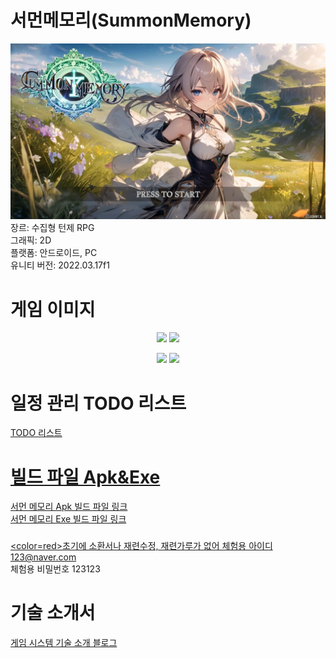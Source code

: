 # 서먼메모리(SummonMemory)

<img src="https://raw.githubusercontent.com/NickJeongWib/Repo_Image/refs/heads/main/MainImg.png"  width="600"/></a><br>
장르: 수집형 턴제 RPG<br>
그래픽: 2D<br>
플랫폼: 안드로이드, PC<br>
유니티 버전: 2022.03.17f1<br>

# 게임 이미지
<p align="center">
  <img src="https://img1.daumcdn.net/thumb/R1280x0/?scode=mtistory2&fname=https%3A%2F%2Fblog.kakaocdn.net%2Fdna%2FbInuh0%2FbtsQe5JUv4K%2FAAAAAAAAAAAAAAAAAAAAAMuana1BgngLJGxEAaZFNjRsm0AgSUyc7HE5a6Ul3h8m%2Fimg.png%3Fcredential%3DyqXZFxpELC7KVnFOS48ylbz2pIh7yKj8%26expires%3D1759244399%26allow_ip%3D%26allow_referer%3D%26signature%3D9cAUyWU6h67NXqTxy2yzBF9sDTk%253D" width="45%" />
    <img src="https://img1.daumcdn.net/thumb/R1280x0/?scode=mtistory2&fname=https%3A%2F%2Fblog.kakaocdn.net%2Fdna%2FbsHhSf%2FbtsQfx0vxHe%2FAAAAAAAAAAAAAAAAAAAAAOzC-2HQTNQVVOgY1BgCA9AEGBJ-o9egTmOLZ17dfaAr%2Fimg.png%3Fcredential%3DyqXZFxpELC7KVnFOS48ylbz2pIh7yKj8%26expires%3D1759244399%26allow_ip%3D%26allow_referer%3D%26signature%3DvjrbBaW8CkIdLVGvN%252FBLX2gBXUY%253D" width="45%" />
</p>
<p align="center">
  <img src="https://img1.daumcdn.net/thumb/R1280x0/?scode=mtistory2&fname=https%3A%2F%2Fblog.kakaocdn.net%2Fdna%2Fctmj2P%2FbtsQer019tx%2FAAAAAAAAAAAAAAAAAAAAAGOKry-xl8bZ7JxeYMJ-MHTRWgc_W22pd4INI55aC9U4%2Fimg.png%3Fcredential%3DyqXZFxpELC7KVnFOS48ylbz2pIh7yKj8%26expires%3D1759244399%26allow_ip%3D%26allow_referer%3D%26signature%3D2YDvCl4%252FkmusQc%252FI1pAiyJjJieE%253D" width="45%" />
  <img src="https://img1.daumcdn.net/thumb/R1280x0/?scode=mtistory2&fname=https%3A%2F%2Fblog.kakaocdn.net%2Fdna%2Fnbeje%2FbtsQdnrfZgm%2FAAAAAAAAAAAAAAAAAAAAAMdbbFP2Teh5zFHvJOHlbXLDOIWLZm6qUXGAgLsO_0BD%2Fimg.png%3Fcredential%3DyqXZFxpELC7KVnFOS48ylbz2pIh7yKj8%26expires%3D1759244399%26allow_ip%3D%26allow_referer%3D%26signature%3DHyP94p7S56M7gYVbaH2Sy0rHXVo%253D" width="45%" />
</p>

# 일정 관리 TODO 리스트
<a href="https://trello.com/b/kffmqhyS/summonmemory">TODO 리스트
  
# 빌드 파일 Apk&Exe
<a href="https://drive.google.com/file/d/1VKVxA4U2Cs_xwrHhfQldKNFBtEdNHe3R/view?usp=drive_link">서먼 메모리 Apk 빌드 파일 링크<br>
<a href="https://drive.google.com/file/d/1rj_OZHZhMA82K0O6obkAYymTjwzH_kqF/view?usp=drive_link">서먼 메모리 Exe 빌드 파일 링크<br>
###
<color=red>초기에 소환서나 재련수정, 재련가루가 없어</color>
체험용 아이디   123@naver.com<br>
체험용 비밀번호 123123<br>

# 기술 소개서
<a href="https://rko6789.tistory.com/">게임 시스템 기술 소개 블로그<br>
